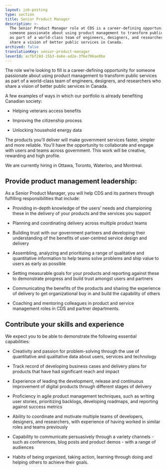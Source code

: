 ```yaml
---
layout: job-posting
type: section
title: Senior Product Manager
description: >-
  The Senior Product Manager role at CDS is a career-defining opportunity for
  someone passionate about using product management to transform public services
  as part of a world-class team of engineers, designers, and researchers who
  share a vision of better public services in Canada.
archived: false
translationKey: senior-product-manager
leverId: acfbf28d-15b3-4a6e-ad2e-3f6e706ae0be
---
```

The role we’re looking to fill is a career-defining opportunity for someone passionate about using product management to transform public services as part of a world-class team of engineers, designers, and researchers who share a vision of better public services in Canada. 

A few examples of ways in which our portfolio is already benefiting Canadian society:

* Helping veterans access benefits

* Improving the citizenship process

* Unlocking household energy data

The products you'll deliver will make government services faster, simpler and more reliable. You'll have the opportunity to collaborate and engage with users and teams across government. This work will be creative, rewarding and high profile.

We are currently hiring in Ottawa, Toronto, Waterloo, and Montreal.
            
## Provide product management leadership:
As a Senior Product Manager, you will help CDS and its partners through fulfilling responsibilities that include:		

* Providing in-depth knowledge of the users’ needs and championing these in the delivery of your products and the services you support

* Planning and coordinating delivery across multiple product teams

* Building trust with our government partners and developing their understanding of the benefits of user-centred service design and delivery

* Assembling, analyzing and prioritizing a range of qualitative and quantitative information to help teams solve problems and ship value to users as early as possible

* Setting measurable goals for your products and reporting against these to demonstrate progress and build trust amongst users and partners

* Communicating the benefits of the products and sharing the experience of delivery to get organizational buy in and build the capability of others

* Coaching and mentoring colleagues in product and service management roles in CDS and partner departments.
			
## Contribute your skills and experience
We expect you to be able to demonstrate the following essential capabilities:

* Creativity and passion for problem-solving through the use of quantitative and qualitative data about users, services and technology

* Track record of developing business cases and delivery plans for products that have had significant reach and impact

* Experience of leading the development, release and continuous improvement of digital products through different stages of delivery

* Proficiency in agile product management techniques, such as writing user stories, prioritizing backlogs, developing roadmaps, and reporting against success metrics

* Ability to coordinate and motivate multiple teams of developers, designers, and researchers, with experience of having worked in similar roles and teams previously

* Capability to communicate persuasively through a variety channels - such as conferences, blog posts and product demos - with a range of audiences

* Habits of being organized, taking action, learning through doing and helping others to achieve their goals.